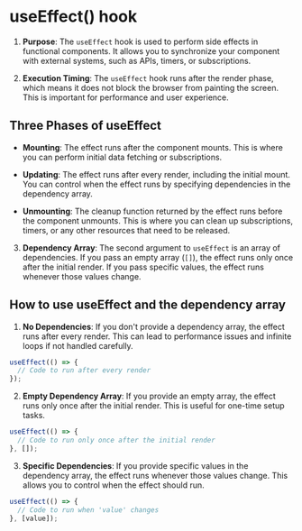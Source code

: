 # useEffect() hook

1. **Purpose**: The `useEffect` hook is used to perform side effects in functional components. It allows you to synchronize your component with external systems, such as APIs, timers, or subscriptions.

2. **Execution Timing**: The `useEffect` hook runs after the render phase, which means it does not block the browser from painting the screen. This is important for performance and user experience.

## Three Phases of useEffect

- **Mounting**: The effect runs after the component mounts. This is where you can perform initial data fetching or subscriptions.

- **Updating**: The effect runs after every render, including the initial mount. You can control when the effect runs by specifying dependencies in the dependency array.

- **Unmounting**: The cleanup function returned by the effect runs before the component unmounts. This is where you can clean up subscriptions, timers, or any other resources that need to be released.

3. **Dependency Array**: The second argument to `useEffect` is an array of dependencies. If you pass an empty array (`[]`), the effect runs only once after the initial render. If you pass specific values, the effect runs whenever those values change.

## How to use useEffect and the dependency array

1. **No Dependencies**: If you don't provide a dependency array, the effect runs after every render. This can lead to performance issues and infinite loops if not handled carefully.

```javascript
useEffect(() => {
  // Code to run after every render
});
```

2. **Empty Dependency Array**: If you provide an empty array, the effect runs only once after the initial render. This is useful for one-time setup tasks.

```javascript
useEffect(() => {
  // Code to run only once after the initial render
}, []);
```

3. **Specific Dependencies**: If you provide specific values in the dependency array, the effect runs whenever those values change. This allows you to control when the effect should run.

```javascript
useEffect(() => {
  // Code to run when 'value' changes
}, [value]);
```
